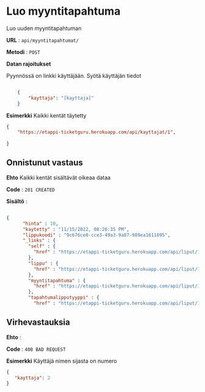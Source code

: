 # Luo myyntitapahtuma

Luo uuden myyntitapahtuman

**URL** : `api/myyntitapahtumat/`

**Metodi** : `POST`

**Datan rajoitukset**

Pyynnössä on linkki käyttäjään.
Syötä käyttäjän tiedot

```json

    {
        "kayttaja": "[kayttaja]"
    }

```
**Esimerkki** Kaikki kentät täytetty

```json
{
    "https://etappi-ticketguru.herokuapp.com/api/kayttajat/1",
    
}
```

## Onnistunut vastaus

**Ehto** Kaikki kentät sisältävät oikeaa dataa

**Code** : `201 CREATED`

**Sisältö** :
```json

{
      "hinta" : 10,
      "kaytetty" : "11/15/2022, 08:26:35 PM",
      "lippukoodi" : "9c676ce0-cce3-49a3-9a87-989ea1611095",
      "_links" : {
        "self" : {
          "href" : "https://etappi-ticketguru.herokuapp.com/api/liput/1"
        },
        "lippu" : {
          "href" : "https://etappi-ticketguru.herokuapp.com/api/liput/1"
        },
        "myyntitapahtuma" : {
          "href" : "https://etappi-ticketguru.herokuapp.com/api/liput/1/myyntitapahtuma"
        },
        "tapahtumalipputyyppi" : {
          "href" : "https://etappi-ticketguru.herokuapp.com/api/liput/1/tapahtumalipputyyppi
```

## Virhevastauksia

**Ehto** : 

**Code** : `400 BAD REQUEST`

**Esimerkki** Käyttäjä nimen sijasta on numero
 
 ```json
 {
    "kayttaja": 2
}
```
